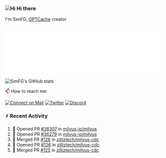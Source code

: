 ### <img src='https://qpluspicture.oss-cn-beijing.aliyuncs.com/6LjjQA/Hi.gif' alt='Hi' width="24"/> Hi there

I'm SimFG, [GPTCache](https://github.com/zilliztech/GPTCache) creator

![Metrics 👋](/metrics.plugin.followup.user.svg)

![SimFG's GitHub stats](https://github-readme-stats.vercel.app/api?username=SimFG&show_icons=true&theme=radical&count_private=true)

📫 How to reach me:

[![Connect on Mail](https://img.shields.io/badge/Ask%20me-anything-1abc9c.svg)](mailto:1142838399@qq.com)
[![Twitter](https://img.shields.io/twitter/follow/FogSim?style=social)](https://twitter.com/FogSim)
[![Discord](https://img.shields.io/discord/1092648432495251507?label=Discord&logo=discord)](https://discord.gg/Q8C6WEjSWV)

### :zap: Recent Activity

<!--START_SECTION:activity-->
1. 💪 Opened PR [#36307](https://github.com/milvus-io/milvus/pull/36307) in [milvus-io/milvus](https://github.com/milvus-io/milvus)
2. 💪 Opened PR [#36279](https://github.com/milvus-io/milvus/pull/36279) in [milvus-io/milvus](https://github.com/milvus-io/milvus)
3. 🎉 Merged PR [#126](https://github.com/zilliztech/milvus-cdc/pull/126) in [zilliztech/milvus-cdc](https://github.com/zilliztech/milvus-cdc)
4. 💪 Opened PR [#126](https://github.com/zilliztech/milvus-cdc/pull/126) in [zilliztech/milvus-cdc](https://github.com/zilliztech/milvus-cdc)
5. 🎉 Merged PR [#125](https://github.com/zilliztech/milvus-cdc/pull/125) in [zilliztech/milvus-cdc](https://github.com/zilliztech/milvus-cdc)
<!--END_SECTION:activity-->

